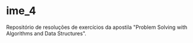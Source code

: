 # ime_4

Repositório de resoluções de exercícios da apostila "Problem Solving with Algorithms and Data Structures".